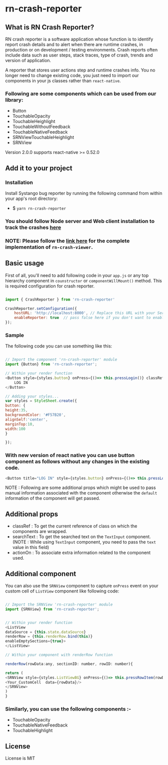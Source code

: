 # rn-crash-reporter

## What is RN Crash Reporter?

RN crash reporter is a software application whose function is to identify report crash details and to alert when there are runtime crashes, in production or on development / testing environments. Crash reports often include data such as user steps, stack traces, type of crash, trends and version of application.

A reporter that stores user actions step and runtime crashes info. You no longer need to change existing code, you just need to import our components in your js classes rather than `react-native`.

### Following are some components which can be used from our library:
- Button
- TouchableOpacity
- TouchableHeighlight
- TouchableWithoutFeedback
- TouchableNativeFeedback
- SRNViewTouchableHeighlight
- SRNView

Version 2.0.0 supports react-native >= 0.52.0

## Add it to your project

### Installation

Install Systango bug reporter by running the following command from within your app's root directory:
- $  `yarn rn-crash-reporter`


### You should follow Node server and Web client installation to track the crashes  [here](https://github.com/sytango-technologies/rn-crash-viewer)

### NOTE: Please follow the [link here](FLOW_README.md) for the complete implementation of `rn-crash-viewer`.

## Basic usage

First of all, you'll need to add following code in your `app.js` or any top hierarchy component in `counstructor` or  `componentWillMount()` method. This is required configuration for crash reporter.

```javascript

import { CrashReporter } from 'rn-crash-reporter'

CrashReporter.setConfiguration({
    hostURL: 'http://localhost:8000', // Replace this URL with your Server base url, in my case I have setup the node server on my machine itself using docker container
    enableReporter: true  // pass false here if you don't want to enable reporting the crashes
});

```

### Sample

The following code you can use something like this:

```javascript

// Import the component 'rn-crash-reporter' module
import {Button} from 'rn-crash-reporter';

// Within your render function
<Button style={styles.button} onPress={()=> this.pressLogin()} classRef={this.constructor.name}>
    LOG IN
</Button>

// Adding your styles...
var styles = StyleSheet.create({
button: {
height:35,
backgroundColor: '#F57B20',
alignSelf:'center',
marginTop:10,
width:100
}

});
```

### With new version of react native you can use button component as follows without any changes in the existing code.

```javascript
<Button title="LOG IN" style={styles.button} onPress={()=> this.pressLogin()} classRef={this.constructor.name}/>
```
NOTE : Following are some additional props which might be used to pass manual information associated with the component otherwise the `default` information of the component will get passed.

## Additional props

- classRef : To get the current reference of class on which the components are wrapped.
- searchText : To get the searched text on the `TextInput` component.(NOTE : While using `TextInput` component, you need to pass the `text` value in this field)
- actionOn : To associate extra information related to the component used.
## Additional component

You can also use the `SRNView` component to capture `onPress` event on your custom cell of `ListView` component like following code:

```javascript

// Import the SRNView 'rn-crash-reporter' module
import {SRNView} from 'rn-crash-reporter';


// Within your render function
<ListView
dataSource = {this.state.dataSource}
renderRow = {this.renderRow.bind(this)}
enableEmptySections={true}>
</ListView>

// Within your component with renderRow function

renderRow(rowData:any, sectionID: number, rowID: number){

return (
<SRNView style={styles.ListViewBG} onPress={()=> this.pressRowItem(rowData, sectionID, rowID)}  actionOn={rowData.anyKey}>
<Your_CustomCell  data={rowData}/>
</SRNView>
)
}
```

### Similarly, you can use the following components :-
- TouchableOpacity
- TouchableNativeFeedback
- TouchableHighlight


## License

License is MIT
